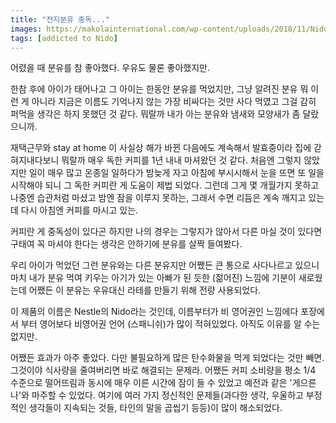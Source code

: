 ```yaml
---
title: "전지분유 중독..."
images: https://makolainternational.com/wp-content/uploads/2018/11/Nido-5.51lb-1.jpg
tags: [addicted to Nido]
---
```


어렸을 때 분유를 참 좋아했다. 우유도 물론 좋아했지만. 

한참 후에 아이가 태어나고 그 아이는 한동안 분유를 먹었지만, 그냥 알려진 분유 뭐 이런 게 아니라 지금은 이름도 기억나지 않는 가장 비싸다는 것만 사다 먹였고 그걸 감히 퍼먹을 생각은 하지 못했던 것 같다. 뭐랄까 내가 아는 분유와 냄새와 모양새가 좀 달랐으니까. 

재택근무와 stay at home 이 사실상 해가 바뀐 다음에도 계속해서 발효중이라 집에 갇혀지내다보니 뭐랄까 매우 독한 커피를 1년 내내 마셔왔던 것 같다. 처음엔 그렇지 않았지만 일이 매우 많고 온종일 일하다가 밤늦게 자고 아침에 부시시해서 눈을 뜨면 또 일을 시작해야 되니 그 독한 커피란 게 도움이 제법 되었다. 그런데 그게 몇 개월가지 못하고 나중엔 습관처럼 마셨고 밤엔 잠을 이루지 못하는, 그래서 수면 리듬은 계속 깨지고 있는데 다시 아침엔 커피를 마시고 있는.

커피란 게 중독성이 있다곤 하지만 나의 경우는 그렇지가 않아서 다른 마실 것이 있다면 구태여 꼭 마셔야 한다는 생각은 안하기에 분유를 살짝 들여봤다.

우리 아이가 먹었던 그런 분유와는 다른 분유지만 어쨌든 큰 통으로 사다나르고 있으니 마치 내가 분유 먹여 키우는 아기가 있는 아빠가 된 듯한 (젊어진) 느낌에 기분이 새로웠는데 어쨌든 이 분유는 우유대신 라테를 만들기 위해 전량 사용되었다. 

이 제품의 이름은 Nestle의 Nido라는 것인데, 이름부터가 비 영어권인 느낌에다 포장에서 부터 영어보다 비영어권 언어 (스패니쉬)가 많이 적혀있었다. 아직도 이유를 알 수는 없지만. 

어쨌든 효과가 아주 좋았다. 다만 불필요하게 많은 탄수화물을 먹게 되었다는 것만 빼면. 그것이야 식사량을 줄여버리면 바로 해결되는 문제라. 어쨌든 커피 소비량을 평소 1/4 수준으로 떨어뜨림과 동시에 매우 이른 시간에 잠이 들 수 있었고 예전과 같은 '게으른 나'와 마주할 수 있었다. 여기에 여러 가지 정신적인 문제들(과다한 생각, 우울하고 부정적인 생각들이 지속되는 것들, 타인의 말을 곱씹기 등등)이 많이 해소되었다. 



